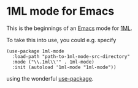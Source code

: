 # 1ML mode for Emacs

This is the beginnings of an [Emacs](https://www.gnu.org/software/emacs/) mode
for [1ML](https://people.mpi-sws.org/~rossberg/1ml/).

To take this into use, you could e.g. specify

```elisp
(use-package 1ml-mode
  :load-path "path-to-1ml-mode-src-directory"
  :mode ("\\.1ml\\'" . 1ml-mode)
  :init (autoload '1ml-mode "1ml-mode"))
```

using the wonderful [use-package](https://jwiegley.github.io/use-package/).
